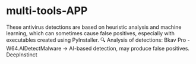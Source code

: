 # multi-tools-APP
These antivirus detections are based on heuristic analysis and machine learning, which can sometimes cause false positives, especially with executables created using PyInstaller. 🔍 Analysis of detections: Bkav Pro - W64.AIDetectMalware → AI-based detection, may produce false positives. DeepInstinct
